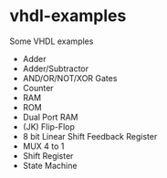 # vhdl-examples
Some VHDL examples

- Adder
- Adder/Subtractor
- AND/OR/NOT/XOR Gates
- Counter
- RAM
- ROM
- Dual Port RAM
- (JK) Flip-Flop
- 8 bit Linear Shift Feedback Register
- MUX 4 to 1
- Shift Register
- State Machine

